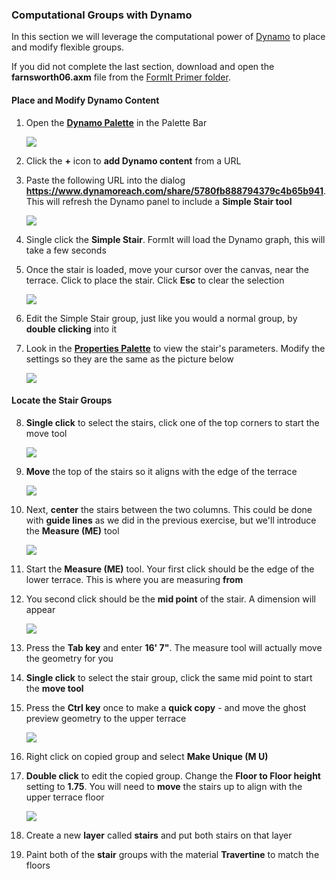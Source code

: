 ### Computational Groups with Dynamo
In this section we will leverage the computational power of [Dynamo](http://dynamobim.org/) to place and modify flexible groups.

If you did not complete the last section, download and open the **farnsworth06.axm** file from the [FormIt Primer folder](https://autodesk.app.box.com/s/thavswirrbflit27rbqzl26ljj7fu1uv/1/9025446442).

#### Place and Modify Dynamo Content

1. Open the [**Dynamo Palette**](../formit-introduction/tool-bars.md) in the Palette Bar

    ![](./images/99a4e906-2dd3-4a71-bcc9-578018dc5fb8.png)

2. Click the **+** icon to **add Dynamo content** from a URL

3. Paste the following URL into the dialog **<https://www.dynamoreach.com/share/5780fb888794379c4b65b941>**. This will refresh the Dynamo panel to include a **Simple Stair tool** 

    ![](./images/SimpleStair.png)

4. Single click the **Simple Stair**. FormIt will load the Dynamo graph, this will take a few seconds

5. Once the stair is loaded, move your cursor over the canvas, near the terrace. Click to place the stair. Click **Esc** to clear the selection

    ![](./images/7f47eb16-9bde-4a17-bf63-898774c31338.png)

6. Edit the Simple Stair group, just like you would a normal group, by **double clicking** into it

7. Look in the [**Properties Palette**](../formit-introduction/tool-bars.md) to view the stair's parameters. Modify the settings so they are the same as the picture below

    ![](./images/c068120a-7b4b-4816-ba48-8f7a8066262c.png)

#### Locate the Stair Groups

8. **Single click** to select the stairs, click one of the top corners to start the move tool 

    ![](./images/UpperTerraceSketch_23.png)

9. **Move** the top of the stairs so it aligns with the edge of the terrace

    ![](./images/UpperTerraceSketch_24.png)

10. Next, **center** the stairs between the two columns. This could be done with **guide lines** as we did in the previous exercise, but we'll introduce the **Measure (ME)** tool

    ![](./images/Measure.png)

8. Start the **Measure (ME)** tool. Your first click should be the edge of the lower terrace. This is where you are measuring **from**

9. You second click should be the **mid point** of the stair. A dimension will appear

    ![](./images/UpperTerraceSketch_25.png)
    
10. Press the **Tab key** and enter **16' 7"**. The measure tool will actually move the geometry for you

11. **Single click** to select the stair group, click the same mid point to start the **move tool** 

12. Press the **Ctrl key** once to make a **quick copy** - and move the ghost preview geometry to the upper terrace 

    ![](./images/UpperTerraceSketch_26.png)

11. Right click on copied group and select **Make Unique (M U)**

12. **Double click** to edit the copied group. Change the **Floor to Floor height** setting to **1.75**. You will need to **move** the stairs up to align with the upper terrace floor

    ![](./images/UpperTerraceSketch_27.png)

13. Create a new **layer** called **stairs** and put both stairs on that layer

14. Paint both of the **stair** groups with the material **Travertine** to match the floors

